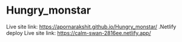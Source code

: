 # Hungry_monstar
Live site link: https://apornarakshit.github.io/Hungry_monstar/
.Netlify deploy
Live site link: https://calm-swan-2816ee.netlify.app/                       
